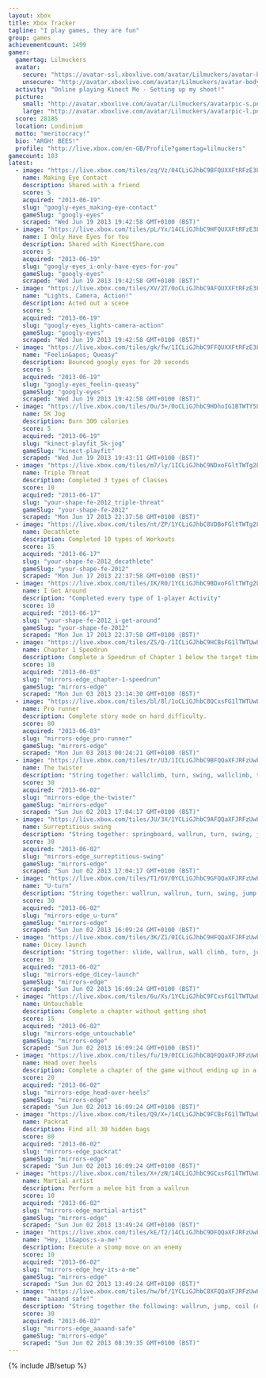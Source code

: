 ```yaml
---
layout: xbox
title: Xbox Tracker
tagline: "I play games, they are fun"
group: games
achievementcount: 1499
gamer: 
  gamertag: Lilmuckers
  avatar: 
    secure: "https://avatar-ssl.xboxlive.com/avatar/Lilmuckers/avatar-body.png"
    unsecure: "http://avatar.xboxlive.com/avatar/Lilmuckers/avatar-body.png"
  activity: "Online playing Kinect Me - Setting up my shoot!"
  picture: 
    small: "http://avatar.xboxlive.com/avatar/Lilmuckers/avatarpic-s.png"
    large: "http://avatar.xboxlive.com/avatar/Lilmuckers/avatarpic-l.png"
  score: 28185
  location: Londinium
  motto: "meritocracy!"
  bio: "ARGH! BEES!"
  profile: "http://live.xbox.com/en-GB/Profile?gamertag=lilmuckers"
gamecount: 103
latest: 
  - image: "https://live.xbox.com/tiles/zq/Vz/04CLiGJhbC9BFQUXXFtRFzE3L2FjaC8wLzUAAAAA5+fn-Fyl1Q==.jpg"
    name: Making Eye Contact
    description: Shared with a friend
    score: 5
    acquired: "2013-06-19"
    slug: "googly-eyes_making-eye-contact"
    gameSlug: "googly-eyes"
    scraped: "Wed Jun 19 2013 19:42:58 GMT+0100 (BST)"
  - image: "https://live.xbox.com/tiles/pL/Yx/14CLiGJhbC9HFQUXXFtRFzE3L2FjaC8wLzMAAAAA5+fn+B62vw==.jpg"
    name: I Only Have Eyes for You
    description: Shared with KinectShare.com
    score: 5
    acquired: "2013-06-19"
    slug: "googly-eyes_i-only-have-eyes-for-you"
    gameSlug: "googly-eyes"
    scraped: "Wed Jun 19 2013 19:42:58 GMT+0100 (BST)"
  - image: "https://live.xbox.com/tiles/XV/2T/0oCLiGJhbC9AFQUXXFtRFzE3L2FjaC8wLzQAAAAA5+fn-bxdRg==.jpg"
    name: "Lights, Camera, Action!"
    description: Acted out a scene
    score: 5
    acquired: "2013-06-19"
    slug: "googly-eyes_lights-camera-action"
    gameSlug: "googly-eyes"
    scraped: "Wed Jun 19 2013 19:42:58 GMT+0100 (BST)"
  - image: "https://live.xbox.com/tiles/gk/fw/1ICLiGJhbC9FFQUXXFtRFzE3L2FjaC8wLzEAAAAA5+fn+99HmQ==.jpg"
    name: "Feelin&apos; Queasy"
    description: Bounced googly eyes for 20 seconds
    score: 5
    acquired: "2013-06-19"
    slug: "googly-eyes_feelin-queasy"
    gameSlug: "googly-eyes"
    scraped: "Wed Jun 19 2013 19:42:58 GMT+0100 (BST)"
  - image: "https://live.xbox.com/tiles/0u/3+/0oCLiGJhbC9HDhoIG1BTWTY5L2FjaC8wLzQzAAAAAOfn5-3R7c4=.jpg"
    name: 5K Jog
    description: Burn 300 calories
    score: 5
    acquired: "2013-06-19"
    slug: "kinect-playfit_5k-jog"
    gameSlug: "kinect-playfit"
    scraped: "Wed Jun 19 2013 19:43:11 GMT+0100 (BST)"
  - image: "https://live.xbox.com/tiles/m7/ly/1ICLiGJhbC9NDxoFGltTWTg2L2FjaC8wLzU5AAAAAOfn5-tduYc=.jpg"
    name: Triple Threat
    description: Completed 3 types of Classes
    score: 10
    acquired: "2013-06-17"
    slug: "your-shape-fe-2012_triple-threat"
    gameSlug: "your-shape-fe-2012"
    scraped: "Mon Jun 17 2013 22:37:58 GMT+0100 (BST)"
  - image: "https://live.xbox.com/tiles/nt/ZP/1YCLiGJhbC8VDBoFGltTWTg2L2FjaC8wLzZhAAAAAOfn5-pg1oI=.jpg"
    name: Decathlete
    description: Completed 10 types of Workouts
    score: 15
    acquired: "2013-06-17"
    slug: "your-shape-fe-2012_decathlete"
    gameSlug: "your-shape-fe-2012"
    scraped: "Mon Jun 17 2013 22:37:58 GMT+0100 (BST)"
  - image: "https://live.xbox.com/tiles/IK/R0/1YCLiGJhbC9BDxoFGltTWTg2L2FjaC8wLzU1AAAAAOfn5-pbpDw=.jpg"
    name: I Get Around
    description: "Completed every type of 1-player Activity"
    score: 10
    acquired: "2013-06-17"
    slug: "your-shape-fe-2012_i-get-around"
    gameSlug: "your-shape-fe-2012"
    scraped: "Mon Jun 17 2013 22:37:58 GMT+0100 (BST)"
  - image: "https://live.xbox.com/tiles/ZS/Q-/1ICLiGJhbC9HCBsFG1lTWTUwL2FjaC8wLzIzAAAAAOfn5-sQJHk=.jpg"
    name: Chapter 1 Speedrun
    description: Complete a Speedrun of Chapter 1 below the target time.
    score: 10
    acquired: "2013-06-03"
    slug: "mirrors-edge_chapter-1-speedrun"
    gameSlug: "mirrors-edge"
    scraped: "Mon Jun 03 2013 23:14:30 GMT+0100 (BST)"
  - image: "https://live.xbox.com/tiles/bl/8l/1oCLiGJhbC8QCxsFG1lTWTUwL2FjaC8wLzFkAAAAAOfn5-kKX3I=.jpg"
    name: Pro runner
    description: Complete story mode on hard difficulty.
    score: 80
    acquired: "2013-06-03"
    slug: "mirrors-edge_pro-runner"
    gameSlug: "mirrors-edge"
    scraped: "Mon Jun 03 2013 00:24:21 GMT+0100 (BST)"
  - image: "https://live.xbox.com/tiles/tr/U3/1ICLiGJhbC9BFQQaXFJRFzUwL2FjaC8wLzUAAAAA5+fn+xi1rQ==.jpg"
    name: The twister
    description: "String together: wallclimb, turn, swing, wallclimb, turn, swing, jump. [Pure Time Trials]"
    score: 30
    acquired: "2013-06-02"
    slug: "mirrors-edge_the-twister"
    gameSlug: "mirrors-edge"
    scraped: "Sun Jun 02 2013 17:04:17 GMT+0100 (BST)"
  - image: "https://live.xbox.com/tiles/JU/3X/1YCLiGJhbC9AFQQaXFJRFzUwL2FjaC8wLzQAAAAA5+fn+vhNPg==.jpg"
    name: Surreptitious swing
    description: "String together: springboard, wallrun, turn, swing, jump. [Pure Time Trials]"
    score: 30
    acquired: "2013-06-02"
    slug: "mirrors-edge_surreptitious-swing"
    gameSlug: "mirrors-edge"
    scraped: "Sun Jun 02 2013 17:04:17 GMT+0100 (BST)"
  - image: "https://live.xbox.com/tiles/T1/6V/0YCLiGJhbC9GFQQaXFJRFzUwL2FjaC8wLzIAAAAA5+fn-rpeVA==.jpg"
    name: "U-turn"
    description: "String together: wallrun, wallrun, turn, swing, jump. [Pure Time Trials]"
    score: 30
    acquired: "2013-06-02"
    slug: "mirrors-edge_u-turn"
    gameSlug: "mirrors-edge"
    scraped: "Sun Jun 02 2013 16:09:24 GMT+0100 (BST)"
  - image: "https://live.xbox.com/tiles/3K/Z1/0ICLiGJhbC9HFQQaXFJRFzUwL2FjaC8wLzMAAAAA5+fn-1qmxw==.jpg"
    name: Dicey launch
    description: "String together: slide, wallrun, wall climb, turn, jump. [Pure Time Trials]"
    score: 30
    acquired: "2013-06-02"
    slug: "mirrors-edge_dicey-launch"
    gameSlug: "mirrors-edge"
    scraped: "Sun Jun 02 2013 16:09:24 GMT+0100 (BST)"
  - image: "https://live.xbox.com/tiles/6u/Xs/1YCLiGJhbC9FCxsFG1lTWTUwL2FjaC8wLzExAAAAAOfn5-rD5fY=.jpg"
    name: Untouchable
    description: Complete a chapter without getting shot
    score: 15
    acquired: "2013-06-02"
    slug: "mirrors-edge_untouchable"
    gameSlug: "mirrors-edge"
    scraped: "Sun Jun 02 2013 16:09:24 GMT+0100 (BST)"
  - image: "https://live.xbox.com/tiles/fu/19/0ICLiGJhbC8QFQQaXFJRFzUwL2FjaC8wL2QAAAAA5+fn-1LtZQ==.jpg"
    name: Head over heels
    description: Complete a chapter of the game without ending up in a heavy landing
    score: 20
    acquired: "2013-06-02"
    slug: "mirrors-edge_head-over-heels"
    gameSlug: "mirrors-edge"
    scraped: "Sun Jun 02 2013 16:09:24 GMT+0100 (BST)"
  - image: "https://live.xbox.com/tiles/Q9/X+/14CLiGJhbC9FCBsFG1lTWTUwL2FjaC8wLzIxAAAAAOfn5-jR1V8=.jpg"
    name: Packrat
    description: Find all 30 hidden bags
    score: 80
    acquired: "2013-06-02"
    slug: "mirrors-edge_packrat"
    gameSlug: "mirrors-edge"
    scraped: "Sun Jun 02 2013 16:09:24 GMT+0100 (BST)"
  - image: "https://live.xbox.com/tiles/X+/zN/14CLiGJhbC9GCxsFG1lTWTUwL2FjaC8wLzEyAAAAAOfn5-ji7EM=.jpg"
    name: Martial artist
    description: Perform a melee hit from a wallrun
    score: 10
    acquired: "2013-06-02"
    slug: "mirrors-edge_martial-artist"
    gameSlug: "mirrors-edge"
    scraped: "Sun Jun 02 2013 13:49:24 GMT+0100 (BST)"
  - image: "https://live.xbox.com/tiles/kE/T2/14CLiGJhbC9DFQQaXFJRFzUwL2FjaC8wLzcAAAAA5+fn+NlEiw==.jpg"
    name: "Hey, it&apos;s-a-me!"
    description: Execute a stomp move on an enemy
    score: 10
    acquired: "2013-06-02"
    slug: "mirrors-edge_hey-its-a-me"
    gameSlug: "mirrors-edge"
    scraped: "Sun Jun 02 2013 13:49:24 GMT+0100 (BST)"
  - image: "https://live.xbox.com/tiles/hw/bf/1YCLiGJhbC8XFQQaXFJRFzUwL2FjaC8wL2MAAAAA5+fn+vAGnA==.jpg"
    name: "aaaand safe!"
    description: "String together the following: wallrun, jump, coil (over obstacle), skill roll"
    score: 30
    acquired: "2013-06-02"
    slug: "mirrors-edge_aaaand-safe"
    gameSlug: "mirrors-edge"
    scraped: "Sun Jun 02 2013 08:39:35 GMT+0100 (BST)"
---
```

{% include JB/setup %}
